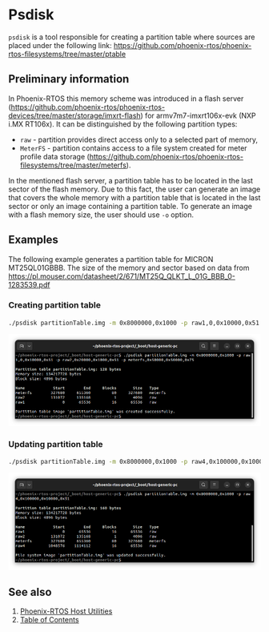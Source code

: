 # Psdisk

`psdisk` is a tool responsible for creating a partition table where sources are placed under the following link:
<https://github.com/phoenix-rtos/phoenix-rtos-filesystems/tree/master/ptable>

## Preliminary information

In Phoenix-RTOS this memory scheme was introduced in a flash server
(<https://github.com/phoenix-rtos/phoenix-rtos-devices/tree/master/storage/imxrt-flash>) for armv7m7-imxrt106x-evk
(NXP i.MX RT106x). It can be distinguished by the following partition types:

- `raw` - partition provides direct access only to a selected part of memory,
- `MeterFS` - partition contains access to a file system created for meter profile data storage
(<https://github.com/phoenix-rtos/phoenix-rtos-filesystems/tree/master/meterfs>).

In the mentioned flash server, a partition table has to be located in the last sector of the flash memory. Due to this
fact, the user can generate an image that covers the whole memory with a partition table that is located in the last
sector or only an image containing a partition table.
To generate an image with a flash memory size, the user should use `-o` option.

## Examples

The following example generates a partition table for MICRON MT25QL01GBBB. The size of the memory and sector based on
data from <https://pl.mouser.com/datasheet/2/671/MT25Q_QLKT_L_01G_BBB_0-1283539.pdf>

### Creating partition table

```bash
./psdisk partitionTable.img -m 0x8000000,0x1000 -p raw1,0,0x10000,0x51 -p raw2,0x20000,0x1000,0x51 -p meterfs,0x50000,0x50000,0x75
```

![Image](_images/psdisk_ex1.png)

### Updating partition table

```bash
./psdisk partitionTable.img -m 0x8000000,0x1000 -p raw4,0x100000,0x10000,0x51
```

![Image](_images/psdisk_ex2.png)

## See also

1. [Phoenix-RTOS Host Utilities](README.md)
2. [Table of Contents](../README.md)
